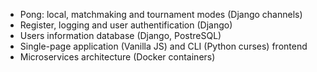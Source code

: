 - Pong: local, matchmaking and tournament modes (Django channels)
- Register, logging and user authentification (Django)
- Users information database (Django, PostreSQL)
- Single-page application (Vanilla JS) and CLI (Python curses) frontend
- Microservices architecture (Docker containers)
